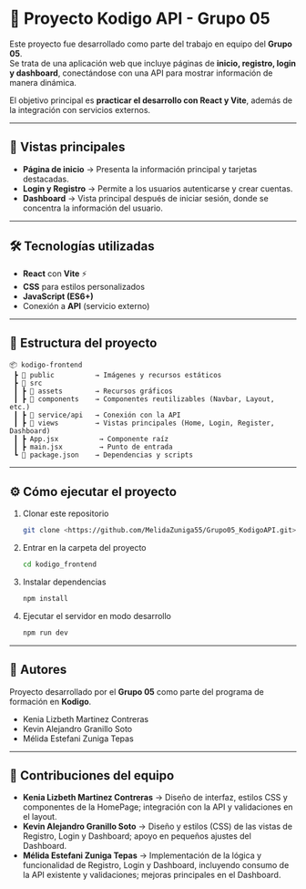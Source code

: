 # 🚀 Proyecto Kodigo API - Grupo 05

Este proyecto fue desarrollado como parte del trabajo en equipo del **Grupo 05**.  
Se trata de una aplicación web que incluye páginas de **inicio, registro, login y dashboard**, conectándose con una API para mostrar información de manera dinámica.  

El objetivo principal es **practicar el desarrollo con React y Vite**, además de la integración con servicios externos.

---

## 📸 Vistas principales

- **Página de inicio** → Presenta la información principal y tarjetas destacadas.  
- **Login y Registro** → Permite a los usuarios autenticarse y crear cuentas.  
- **Dashboard** → Vista principal después de iniciar sesión, donde se concentra la información del usuario.  

---

## 🛠️ Tecnologías utilizadas

- **React** con **Vite** ⚡  
- **CSS** para estilos personalizados  
- **JavaScript (ES6+)**  
- Conexión a **API** (servicio externo)  

---

## 📂 Estructura del proyecto

```
📦 kodigo-frontend
 ┣ 📂 public          → Imágenes y recursos estáticos
 ┣ 📂 src
 ┃ ┣ 📂 assets        → Recursos gráficos
 ┃ ┣ 📂 components    → Componentes reutilizables (Navbar, Layout, etc.)
 ┃ ┣ 📂 service/api   → Conexión con la API
 ┃ ┣ 📂 views         → Vistas principales (Home, Login, Register, Dashboard)
 ┃ ┣ App.jsx          → Componente raíz
 ┃ ┣ main.jsx         → Punto de entrada
 ┗ 📜 package.json    → Dependencias y scripts
```

---

## ⚙️ Cómo ejecutar el proyecto

1. Clonar este repositorio  
   ```bash
   git clone <https://github.com/MelidaZuniga55/Grupo05_KodigoAPI.git>
   ```

2. Entrar en la carpeta del proyecto  
   ```bash
   cd kodigo_frontend
   ```

3. Instalar dependencias  
   ```bash
   npm install
   ```

4. Ejecutar el servidor en modo desarrollo  
   ```bash
   npm run dev
   ```

---

## 👥 Autores

Proyecto desarrollado por el **Grupo 05** como parte del programa de formación en **Kodigo**.  

- Kenia Lizbeth Martinez Contreras  
- Kevin Alejandro Granillo Soto  
- Mélida Estefani Zuniga Tepas  

---

## 🤝 Contribuciones del equipo

- **Kenia Lizbeth Martinez Contreras** → Diseño de interfaz, estilos CSS y componentes de la HomePage; integración con la API y validaciones en el layout.  
- **Kevin Alejandro Granillo Soto** →  Diseño y estilos (CSS) de las vistas de Registro, Login y Dashboard; apoyo en pequeños ajustes del Dashboard. 
- **Mélida Estefani Zuniga Tepas** → Implementación de la lógica y funcionalidad de Registro, Login y Dashboard, incluyendo consumo de la API existente y validaciones; mejoras principales en el Dashboard.

